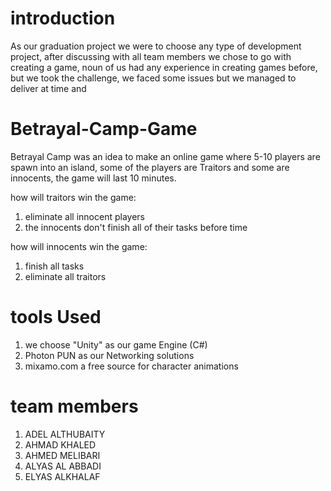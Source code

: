 # introduction
As our graduation project we were to choose any type of development project, after discussing with all team members we chose to go with creating a game, noun of us had any experience in creating games before, but we took the challenge, we faced some issues but we managed to deliver at time and 

# Betrayal-Camp-Game
 Betrayal Camp was an idea to make an online game where 5-10 players are spawn into an island, some of the players are Traitors and some are innocents, the game will last 10 minutes. 
 
 how will traitors win the game:
 1. eliminate all innocent players 
 2. the innocents don't finish all of their tasks before time
 
 how will innocents win the game:
 1. finish all tasks
 2. eliminate all traitors

# tools Used
1.	we choose "Unity" as our game Engine (C#)
2.	Photon PUN as our Networking solutions
3.	mixamo.com a free source for character animations


# team members 
1.	ADEL ALTHUBAITY
2.	AHMAD KHALED 
3.	AHMED MELIBARI
4.	ALYAS AL ABBADI
5.	ELYAS ALKHALAF
